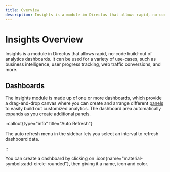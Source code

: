 ```yaml
---
title: Overview
description: Insights is a module in Directus that allows rapid, no-code build-out of analytics dashboards.
---
```


# Insights Overview

Insights is a module in Directus that allows rapid, no-code build-out of analytics dashboards. It can be used for a variety of use-cases, such as business intelligence, user progress tracking, web traffic conversions, and more.

<!-- TODO: <video autoplay playsinline muted loop controls>
<source src="https://cdn.directus.io/docs/v9/app-guide/insights/insights-20220216A/insights-dashboards-20220216A.mp4" type="video/mp4" />
</video> -->


## Dashboards

<!-- ![Dashboard Grid Area](https://cdn.directus.io/docs/v9/app-guide/insights/insights-20220216A/dashboards-overview-20220216A.webp) -->

The insights module is made up of one or more dashboards, which provide a drag-and-drop canvas where you can create and arrange different [panels](/insights/panels) to easily build out customized analytics. The dashboard area automatically expands as you create additional panels. 

::callout{type="info" title="Auto Refresh"}

The auto refresh menu in the sidebar lets you select an interval to refresh dashboard data.

::

You can create a dashboard by clicking on :icon{name="material-symbols:add-circle-rounded"}, then giving it a name, icon and color.
